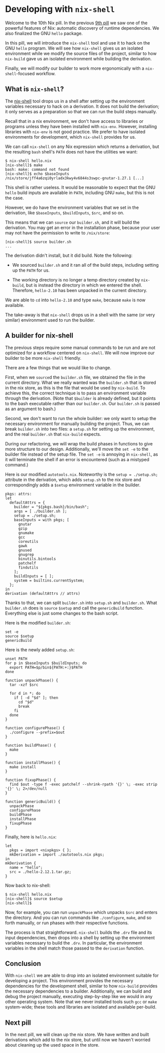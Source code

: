 # Developing with `nix-shell`

Welcome to the 10th Nix pill. In the previous [9th pill](09-automatic-runtime.md) we saw one of the powerful features of Nix: automatic discovery of runtime dependencies. We also finalized the GNU `hello` package.

In this pill, we will introduce the `nix-shell` tool and use it to hack on the GNU `hello` program. We will see how `nix-shell` gives us an isolated environment while we modify the source files of the project, similar to how `nix-build` gave us an isolated environment while building the derivation.

Finally, we will modify our builder to work more ergonomically with a `nix-shell`-focused workflow.

## What is `nix-shell`?

The [nix-shell](https://nixos.org/manual/nix/stable/command-ref/nix-shell.html) tool drops us in a shell after setting up the environment variables necessary to hack on a derivation. It does not build the derivation; it only serves as a preparation so that we can run the build steps manually.

Recall that in a nix environment, we don't have access to libraries or programs unless they have been installed with `nix-env`. However, installing libraries with `nix-env` is not good practice. We prefer to have isolated environments for development, which `nix-shell` provides for us.

We can call `nix-shell` on any Nix expression which returns a derivation, but the resulting `bash` shell's `PATH` does not have the utilities we want:

    $ nix-shell hello.nix
    [nix-shell]$ make
    bash: make: command not found
    [nix-shell]$ echo $baseInputs
    /nix/store/jff4a6zqi0yrladx3kwy4v6844s3swpc-gnutar-1.27.1 [...]

This shell is rather useless. It would be reasonable to expect that the GNU `hello` build inputs are available in `PATH`, including GNU `make`, but this is not the case.

However, we do have the environment variables that we set in the derivation, like `$baseInputs`, `$buildInputs`, `$src`, and so on.

This means that we can `source` our `builder.sh`, and it will build the derivation. You may get an error in the installation phase, because your user may not have the permission to write to `/nix/store`:

    [nix-shell]$ source builder.sh
    ...

The derivation didn't install, but it did build. Note the following:

- We sourced `builder.sh` and it ran all of the build steps, including setting up the `PATH` for us.

- The working directory is no longer a temp directory created by `nix-build`, but is instead the directory in which we entered the shell. Therefore, `hello-2.10` has been unpacked in the current directory.

We are able to `cd` into `hello-2.10` and type `make`, because `make` is now available.

The take-away is that `nix-shell` drops us in a shell with the same (or very similar) environment used to run the builder.

## A builder for nix-shell

The previous steps require some manual commands to be run and are not optimized for a workflow centered on `nix-shell`. We will now improve our builder to be more `nix-shell` friendly.

There are a few things that we would like to change.

First, when we `source`d the `builder.sh` file, we obtained the file in the current directory. What we really wanted was the `builder.sh` that is stored in the nix store, as this is the file that would be used by `nix-build`. To achieve this, the correct technique is to pass an environment variable through the derivation. (Note that `$builder` is already defined, but it points to the bash executable rather than our `builder.sh`. Our `builder.sh` is passed as an argument to bash.)

Second, we don't want to run the whole builder: we only want to setup the necessary environment for manually building the project. Thus, we can break `builder.sh` into two files: a `setup.sh` for setting up the environment, and the real `builder.sh` that `nix-build` expects.

During our refactoring, we will wrap the build phases in functions to give more structure to our design. Additionally, we'll move the `set -e` to the builder file instead of the setup file. The `set -e` is annoying in `nix-shell`, as it will terminate the shell if an error is encountered (such as a mistyped command.)

Here is our modified `autotools.nix`. Noteworthy is the `setup = ./setup.sh;` attribute in the derivation, which adds `setup.sh` to the nix store and correspondingly adds a `$setup` environment variable in the builder.

    pkgs: attrs:
    let
      defaultAttrs = {
        builder = "${pkgs.bash}/bin/bash";
        args = [ ./builder.sh ];
        setup = ./setup.sh;
        baseInputs = with pkgs; [
          gnutar
          gzip
          gnumake
          gcc
          coreutils
          gawk
          gnused
          gnugrep
          binutils.bintools
          patchelf
          findutils
        ];
        buildInputs = [ ];
        system = builtins.currentSystem;
      };
    in
    derivation (defaultAttrs // attrs)

Thanks to that, we can split `builder.sh` into `setup.sh` and `builder.sh`. What `builder.sh` does is `source` `$setup` and call the `genericBuild` function. Everything else is just some changes to the bash script.

Here is the modified `builder.sh`:

    set -e
    source $setup
    genericBuild

Here is the newly added `setup.sh`:

    unset PATH
    for p in $baseInputs $buildInputs; do
      export PATH=$p/bin${PATH:+:}$PATH
    done

    function unpackPhase() {
      tar -xzf $src

      for d in *; do
        if [ -d "$d" ]; then
          cd "$d"
          break
        fi
      done
    }

    function configurePhase() {
      ./configure --prefix=$out
    }

    function buildPhase() {
      make
    }

    function installPhase() {
      make install
    }

    function fixupPhase() {
      find $out -type f -exec patchelf --shrink-rpath '{}' \; -exec strip '{}' \; 2>/dev/null
    }

    function genericBuild() {
      unpackPhase
      configurePhase
      buildPhase
      installPhase
      fixupPhase
    }

Finally, here is `hello.nix`:

    let
      pkgs = import <nixpkgs> { };
      mkDerivation = import ./autotools.nix pkgs;
    in
    mkDerivation {
      name = "hello";
      src = ./hello-2.12.1.tar.gz;
    }

Now back to nix-shell:

    $ nix-shell hello.nix
    [nix-shell]$ source $setup
    [nix-shell]$

Now, for example, you can run `unpackPhase` which unpacks `$src` and enters the directory. And you can run commands like `./configure`, `make`, and so forth manually, or run phases with their respective functions.

The process is that straightforward. `nix-shell` builds the `.drv` file and its input dependencies, then drops into a shell by setting up the environment variables necessary to build the `.drv`. In particular, the environment variables in the shell match those passed to the `derivation` function.

## Conclusion

With `nix-shell` we are able to drop into an isolated environment suitable for developing a project. This environment provides the necessary dependencies for the development shell, similar to how `nix-build` provides the necessary dependencies to a builder. Additionally, we can build and debug the project manually, executing step-by-step like we would in any other operating system. Note that we never installed tools such `gcc` or `make` system-wide; these tools and libraries are isolated and available per-build.

## Next pill

In the next pill, we will clean up the nix store. We have written and built derivations which add to the nix store, but until now we haven't worried about cleaning up the used space in the store.
